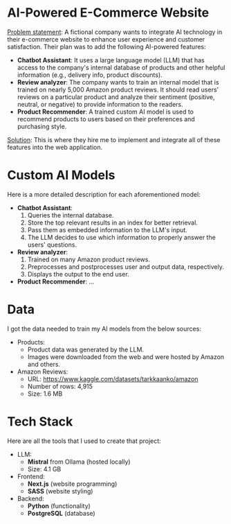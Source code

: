 # AI-Powered E-Commerce Website
<u>Problem statement</u>: A fictional company wants to integrate AI technology in their e-commerce website to enhance user experience and customer satisfaction. Their plan was to add the following AI-powered features:

- **Chatbot Assistant**: It uses a large language model (LLM) that has access to the company's internal database of products and other helpful information (e.g., delivery info, product discounts).
- **Review analyzer**: The company wants to train an internal model that is trained on nearly 5,000 Amazon product reviews. It should read users' reviews on a particular product and analyze their sentiment (positive, neutral, or negative) to provide information to the readers.
- **Product Recommender**: A trained custom AI model is used to recommend products to users based on their preferences and purchasing style.

<u>Solution</u>: This is where they hire me to implement and integrate all of these features into the web application.

# Custom AI Models
Here is a more detailed description for each aforementioned model:
- **Chatbot Assistant**:
    1. Queries the internal database.
    2. Store the top relevant results in an index for better retrieval.
    3. Pass them as embedded information to the LLM's input.
    4. The LLM decides to use which information to properly answer the users' questions.
- **Review analyzer**:
    1. Trained on many Amazon product reviews.
    2. Preprocesses and postprocesses user and output data, respectively.
    3. Displays the output to the end user.
- **Product Recommender**:
    ...

# Data
I got the data needed to train my AI models from the below sources:
- Products:
    - Product data was generated by the LLM.
    - Images were downloaded from the web and were hosted by Amazon and others.
- Amazon Reviews:
    - URL: https://www.kaggle.com/datasets/tarkkaanko/amazon
    - Number of rows: 4,915
    - Size: 1.6 MB

# Tech Stack
Here are all the tools that I used to create that project:
- LLM:
    - **Mistral** from Ollama (hosted locally)
    - Size: 4.1 GB
- Frontend:
    - **Next.js** (website programming)
    - **SASS** (website styling)
- Backend:
    - **Python** (functionality)
    - **PostgreSQL** (database)